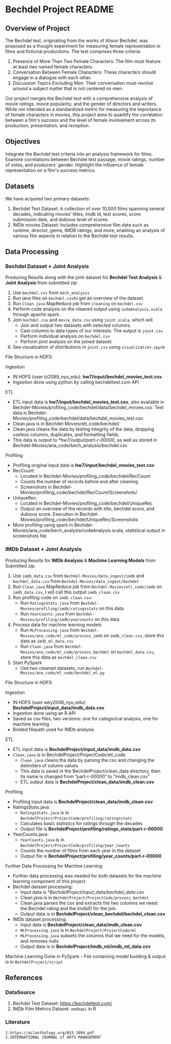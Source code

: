# Bechdel Project README

## Overview of Project

The Bechdel test, originating from the works of Alison Bechdel, was proposed as a thought experiment for measuring female representation in films and fictional productions. The test comprises three criteria:
1. Presence of More Than Two Female Characters: The film must feature at least two named female characters.
2. Conversation Between Female Characters: These characters should engage in a dialogue with each other.
3. Discussion Topics Excluding Men: Their conversation must revolve around a subject matter that is not centered on men.

Our project merges the Bechdel test with a comprehensive analysis of movie ratings, movie popularity, and the gender of directors and writers. While not intended as a standardized metric for measuring the importance of female characters in movies, this project aims to quantify the correlation between a film's success and the level of female involvement across its production, presentation, and reception.

## Objectives

Integrate the Bechdel test criteria into an analysis framework for films.
Examine correlations between Bechdel test passage, movie ratings, number of votes, and producers’ gender.
Highlight the influence of female representation on a film's success metrics.

## Datasets

We have acquired two primary datasets:

1. Bechdel Test Dataset: A collection of over 10,000 films spanning several decades, indicating movies’ titles, imdb id, test scores, score submission date, and dubious level of scores.
2. IMDb movies Dataset: Includes comprehensive film data such as runtime, director, genre, IMDB ratings, and more, enabling an analysis of various film aspects in relation to the Bechdel test results.

## Data Processing

### Bechdel Dataset + Joint Analysis

Producing Results along with the joint dataset for **Bechdel Test Analysis** & **Joint Analysis** from submitted zip
1. Use `bechdel.csv` from `bech_analysis`
2. Run java files on `bechdel.csv`to get an overview of the dataset.
3. Run `Clean.java` MapReduce job from `cleaning` on `bechdel.csv`
4. Perform code analysis on the cleaned output using `codeAnalysis.scala` through apache spark. 
5. Join `bechdel.csv` and `movie_data.csv` using `joint.scala`, which will
    - Join and output two datasets with selected columns.
    - Cast columns to data types of our interests.  The output is `joint.csv`
    - Perform individual analysis on `bechdel.csv`
    - Perform joint analysis on the joined dataset.
6. See visualization of distributions in `joint.csv` using `visualization.ipynb`


File Structure in HDFS:

Ingestion 
- IN HDFS (user tz2089_nyu_edu): **hw7/input/bechdel_movies_test.csv**
- Ingestion done using python by calling bechdeltest.com API

ETL
- ETL input data is **hw7/input/bechdel_movies_test.csv**, also available in Bechdel-Movies/profiling_code/bechdel/data/bechdel_movies.csv. Test data is Bechdel-Movies/profiling_code/bechdel/data/bechdel_movies_test.csv.
- Clean.java is in Bechdel-Movies/etl_code/bechdel/
- Clean.java cleans the data by testing integrity of the data, dropping useless columns, duplicates, and formatting fields. 
- This data is output to **hw7/output/part-r-00000*, as well as stored in Bechdel-Movies/ana_code/bech_analysis/bechdel.csv

Profiling
- Profiling original input data is **hw7/input/bechdel_movies_test.csv**
- RecCount:
    - Located in Bechdel-Movies/profiling_code/bechdel/RecCount
    - Counts the number of records before and after cleaning.
    - Screenshots in Bechdel-Movies/profiling_code/bechdel/RecCount/Screenshots/
- UniqueRec:
    - Located in Bechdel-Movies/profiling_code/bechdel/UniqueRec
    - Output an overview of the records with title, bechdel score, and dubious score. Execution in  Bechdel-Movies/profiling_code/bechdel/UniqueRec/Screenshots
- More profiling using spark in Bechdel-Movies/ana_code/bech_analysis/codeAnalysis.scala, statistical output in screenshots file. 


### IMDb Dataset + Joint Analysis

Producing Results for **IMDb Analysis** & **Machine Learning Models** from Submitted zip:

1. Use `imdb_data.csv` from `Bechdel-Movies/data_ingest/imdb` and `bechdel_data.csv` from `Bechdel-Movies/data_ingest/bechdel`
2. Run `Clean.java` MapReduce job from `Bechdel-Movies/etl_code/imdb` on `imdb_data.csv`, I will call this output `imdb_clean.csv`
3. Run profiling code on `imdb_clean.csv`:
    - Run `RatingsStats.java` from `Bechdel-Movies/profiling/imdb/ratingsstats` on this data
    - Run `YearCounts.java` from `Bechdel-Movies/profiling/imdb/yearcounts` on this data
4. Process data for machine learning models
    - Run `MLProcessing.java` from `Bechdel-Movies/ana_code/ml_code/process_imdb` on `imdb_clean.csv`, store this data as `imdb_ml_data.csv`
    - Run `Clean.java` from `Bechdel-Movies/ana_code/ml_code/process_bechdel` on `bechdel_data.csv`, store this data as `bechdel_clean.csv`
5. Start PySpark
    - Use two cleaned datasets, run `Bechdel-Movies/ana_code/ml_code/bechdel_ml.py`

File Structure in HDFS:

Ingestion
- IN HDFS (user awy2006_nyu_edu): **BechdelProject/input_data/imdb_data.csv** 
- Ingestion done using an R API
- Saved as csv files, two versions: one for categorical analysis, one for machine learning 
- Bolded filepath used for IMDb analysis.

ETL
- ETL input data is **BechdelProject/input_data/imdb_data.csv**
- `Clean.java` is in BechdelProject/ProjectCode/etl_code
    - `Clean.java` cleans the data by parsing the csv and changing the delimiters of column values
    - This data is saved in the BechdelProject/clean_data directory, then its name is changed from “part-r-00000” to “imdb_clean.csv”
    - ETL output data is **BechdelProject/clean_data/imdb_clean.csv**

Profiling
- Profiling input data is **BechdelProject/clean_data/imdb_clean.csv**
- RatingsStats.java:
    - `RatingsStats.java` is in `BechdelProject/ProjectCode/profiling/ratingsstats`
    - Calculates basic statistics for ratings through the decades
    - Output file is **BechdelProject/profiling/ratings_stats/part-r-00000**
- YearCounts.java:
    - `YearCounts.java` is in `BechdelProject/ProjectCode/profiling/year_counts`
    - Counts the number of films from each year in the dataset
    - Output file is **BechdelProject/profiling/year_counts/part-r-00000**

Further Data Processing for Machine Learning
- Further data processing was needed for both datasets for the machine learning component of this project
- Bechdel dataset processing:
    - Input data is **BechdelProject/input_data/bechdel_data.csv*
    - Clean.java is in `BechdelProject/ProjectCode/process_bechdel`
    - Clean.java parses the csv and extracts the two columns we need: the Bechdel rating and the imdbID for the join
    - Output data is in **BechdelProject/clean_bechdel/bechdel_clean.csv**
- IMDb dataset processing:
    - Input data is **BechdelProject/clean_data/imdb_clean.csv**
    - `MLProcessing.java` is in `BechdelProject/ProjectCode/ml`
    - `MLProcessing.java` subsets the columns that we need for the models, and removes nulls
    - Output data is in **BechdelProject/imdb_ml/imdb_ml_data.csv**

Machine Learning Done in PySpark
    - File containing model building & output is in `BechdelProject/script`

## References

### DataSource
1. Bechdel Test Dataset: https://bechdeltest.com/
2. IMDb Film Metrics Dataset: `omdbapi` in R

### Literature
	1.https://aclanthology.org/N15-1084.pdf
	2.INTERNATIONAL JOURNAL of ARTS MANAGEMENT